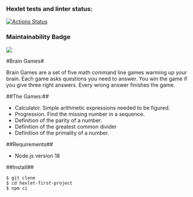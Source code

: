 ### Hexlet tests and linter status:
[![Actions Status](https://github.com/Victoria-Borovik/frontend-project-44/workflows/hexlet-check/badge.svg)](https://github.com/Victoria-Borovik/frontend-project-44/actions)

### Maintainability Badge
<a href="https://codeclimate.com/github/Victoria-Borovik/frontend-project-44/maintainability"><img src="https://api.codeclimate.com/v1/badges/56ffdd3cdc20a05b1762/maintainability" /></a>

#Brain Games#

Brain Games are a set of five math command line games warming up your brain.
Each game asks questions you need to answer. You win the game if you give three right answers. Every wrong answer finishes the game.

##The Games:##
* Calculator. Simple arithmetic expressions needed to be figured.
* Progression. Find the missing number in a sequence. 
* Definition of the parity of a number.
* Definition of the greatest common divider 
* Definition of the primality of a number.

##Requirements##
* Node.js version 18

##Install##
```
$ git clone
$ cd hexlet-first-project
$ npm ci
```

